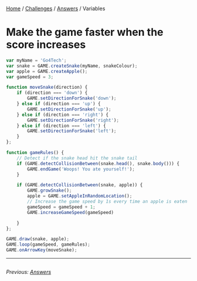 [Home](../../README.md) / [Challenges](../README.md) / [Answers](./) / Variables

# Make the game faster when the score increases

```javascript
var myName = 'Go4Tech';
var snake = GAME.createSnake(myName, snakeColour);
var apple = GAME.createApple();
var gameSpeed = 3;

function moveSnake(direction) {
	if (direction === 'down') {
		GAME.setDirectionForSnake('down');
	} else if (direction === 'up') {
		GAME.setDirectionForSnake('up');
	} else if (direction === 'right') {
		GAME.setDirectionForSnake('right');
	} else if (direction === 'left') {
		GAME.setDirectionForSnake('left');
	}
};

function gameRules() {
    // Detect if the snake head hit the snake tail
	if (GAME.detectCollisionBetween(snake.head(), snake.body())) {
		GAME.endGame('Woops! You ate yourself!');
	}

	if (GAME.detectCollisionBetween(snake, apple)) {
		GAME.growSnake();
		apple = GAME.setAppleInRandomLocation();
		// Increase the game speed by 1s every time an apple is eaten
		gameSpeed = gameSpeed + 1;
		GAME.increaseGameSpeed(gameSpeed)

	}
};

GAME.draw(snake, apple);
GAME.loop(gameSpeed, gameRules);
GAME.onArrowKey(moveSnake);

```

---

<div style="overflow:auto">

<div style="float: left">

<i>Previous: <a href="./">Answers</a></i>


</div>